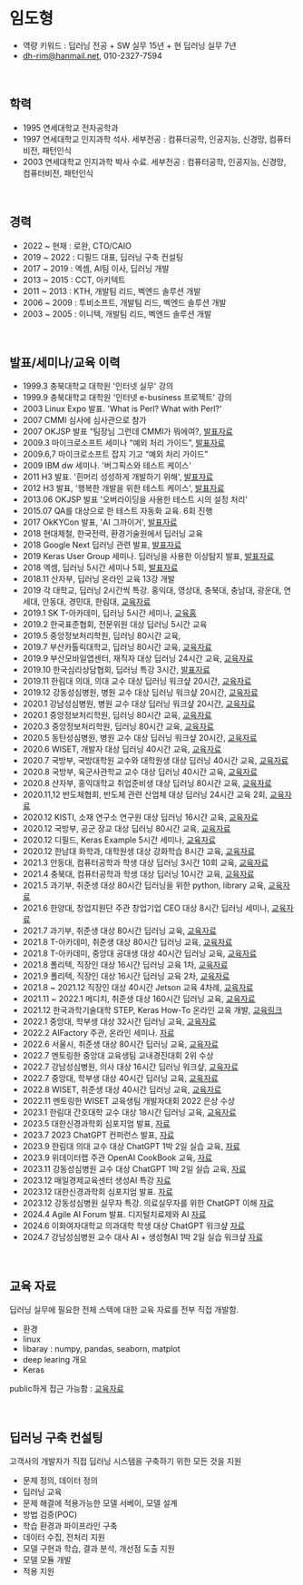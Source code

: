 # 임도형
- 역량 키워드 : 딥러닝 전공 + SW 실무 15년 + 현 딥러닝 실무 7년
- dh-rim@hanmail.net, 010-2327-7594


<br>

## 학력

- 1995 연세대학교 전자공학과 
- 1997 연세대학교 인지과학 석사. 세부전공 : 컴퓨터공학, 인공지능, 신경망, 컴퓨터비전, 패턴인식
- 2003 연세대학교 인지과학 박사 수료. 세부전공 : 컴퓨터공학, 인공지능, 신경망, 컴퓨터비전, 패턴인식


<br>

## 경력

- 2022 ~ 현재  : 로완, CTO/CAIO
- 2019 ~ 2022 : 디필드 대표, 딥러닝 구축 컨설팅
- 2017 ~ 2019 : 엑셈, AI팀 이사, 딥러닝 개발
- 2013 ~ 2015 : CCT, 아키텍트
- 2011 ~ 2013 : KTH, 개발팀 리드, 벡엔드 솔루션 개발
- 2006 ~ 2009 : 투비소프트, 개발팀 리드, 벡엔드 솔루션 개발
- 2003 ~ 2005 : 이니텍, 개발팀 리드, 벡엔드 솔루션 개발


<br>

## 발표/세미나/교육 이력

- 1999.3 충북대학교 대학원 '인터넷 실무' 강의 
- 1999.9 충북대학교 대학원 '인터넷 e-business 프로젝트' 강의
- 2003 Linux Expo 발표. 'What is Perl? What with Perl?'
- 2007 CMMI 심사에 심사관으로 참가
- 2007 OKJSP 발표 “팀장님 그런데 CMMI가 뭐에여?, [발표자료](https://www.slideshare.net/dhrim/cmmi-2804834)
- 2009.3 마이크로소프트 세미나 “예외 처리 가이드”, [발표자료](https://www.slideshare.net/dhrim/ss-2804901)
- 2009.6,7 마이크로소프트 잡지 기고 “예외 처리 가이드”
- 2009 IBM dw 세미나. '버그픽스와 테스트 케이스'
- 2011 H3 발표. '흰머리 성성하게 개발하기 위해', [발표자료](https://www.slideshare.net/dhrim/track2-6)
- 2012 H3 발표, '행복한 개발을 위한 테스트 케이스', [발표자료](https://www.slideshare.net/dhrim/ss-14990143)
- 2013.06 OKJSP 발표 '오버라이딩을 사용한 테스트 시의 설정 처리'
- 2015.07 QA를 대상으로 한 테스트 자동화 교육. 6회 진행
- 2017 OkKYCon 발표, 'AI 그까이거', [발표자료](https://www.slideshare.net/dhrim/ai-70388526)
- 2018 현대제철, 한국전력, 환경기술원에서 딥러닝 교육
- 2018 Google Next 딥러닝 관련 발표, [발표자료](https://www.slideshare.net/dhrim/deep-learning-applicationtomanufacturing-119362951)
- 2019 Keras User Group 세미나. 딥러닝을 사용한 이상탐지 발표, [발표자료](https://www.slideshare.net/dhrim/anomaly-detection-practiveusingdeeplearning)
- 2018 엑셈, 딥러닝 5시간 세미나 5회, [발표자료](https://www.slideshare.net/dhrim/ss-85167318)
- 2018.11 산자부, 딥러닝 온라인 교육 13강 개발
- 2019 각 대학교, 딥러닝 2시간씩 특강. 홍익대, 영상대, 충북대, 충남대, 광운대, 연세대, 안동대, 경민대, 한림대, [교육자료](https://github.com/dhrim/opensw_camp_2020)
- 2019.1 SK T-아카데미, 딥러닝 5시간 세미나, [교육홈](https://tacademy.skplanet.com/live/player/onlineLectureDetail.action?seq=151)
- 2019.2 한국표준협회, 전문위원 대상 딥러닝 5시간 교육
- 2019.5 중앙정보처리학원, 딥러닝 80시간 교육, 
- 2019.7 부산카톨릭대학교, 딥러닝 80시간 교육, [교육자료](https://github.com/dhrim/cup_deeplearning_seminar)
- 2019.9 부산모바일앱센터, 재직자 대상 딥러닝 24시간 교육, [교육자료](https://github.com/dhrim/bmac_seminar)
- 2019.10 한국심리상담협회, 딥러닝 특강 3시간, [발표자료](https://www.slideshare.net/dhrim/ss-203394538)
- 2019.11 한림대 의대, 의대 교수 대상 딥러닝 워크샾 20시간, [교육자료](https://github.com/dhrim/hallym_medi_workshop_2020)
- 2019.12 강동성심병원, 병원 교수 대상 딥러닝 워크샾 20시간, [교육자료](https://github.com/dhrim/hallym_medi_workshop_2020)
- 2020.1 강남성심병원, 병원 교수 대상 딥러닝 워크샾 20시간, [교육자료](https://github.com/dhrim/hallym_medi_workshop_2020)
- 2020.1 중앙정보처리학원, 딥러닝 80시간 교육, [교육자료](https://github.com/dhrim/joongang_2020_01)
- 2020.3 중앙정보처리학원, 딥러닝 80시간 교육, [교육자료](https://github.com/dhrim/joongang_2020_03)
- 2020.5 동탄성심병원, 병원 교수 대상 딥러닝 워크샾 20시간, [교육자료](https://github.com/dhrim/hallym_medi_workshop_2020)
- 2020.6 WISET, 개발자 대상 딥러닝 40시간 교육, [교육자료](https://github.com/dhrim/wiset_2020_06)
- 2020.7 국방부, 국방대학원 교수와 대학원생 대상 딥러닝 40시간 교육, [교육자료](https://github.com/dhrim/mnd_2020)
- 2020.8 국방부, 육군사관학교 교수 대상 딥러닝 40시간 교육, [교육자료](https://github.com/dhrim/mnd_2020)
- 2020.8 산자부, 홍익대학교 취업준비생 대상 딥러닝 80시간 교육, [교육자료](https://github.com/dhrim/hongik_2020)
- 2020.11,12 반도체협회, 반도체 관련 산업체 대상 딥러닝 24시간 교육 2회, [교육자료](https://github.com/dhrim/semiconductor_ai_2020)
- 2020.12 KISTI, 소재 연구소 연구원 대상 딥러닝 16시간 교육, [교육자료](https://github.com/dhrim/kisti_2020)
- 2020.12 국방부, 공군 장교 대상 딥러닝 80시간 교육, [교육자료](https://github.com/dhrim/mnd_advanced_2020)
- 2020.12 디필드, Keras Example 5시간 세미나, [교육자료](https://github.com/dhrim/keras_example_seminia_2020)
- 2020.12 한남대 화학과, 대학원생 대상 강화학습 8시간 교육, [교육자료](https://github.com/dhrim/RL_for_drug_design_2020)
- 2021.3 안동대, 컴퓨터공학과 학생 대상 딥러닝 3시간 10회 교육, [교육자료](https://github.com/dhrim/andong_2021)
- 2021.4 충북대, 컴퓨터공학과 학생 대상 딥러닝 10시간 교육, [교육자료](https://github.com/dhrim/chungbuk_2021)
- 2021.5 과기부, 취준생 대상 80시간 딥러닝을 위한 python, library 교육, [교육자료](https://github.com/dhrim/hongik_2021)
- 2021.6 한양대, 창업지원단 주관 창업기업 CEO 대상 8시간 딥러닝 세미나, [교육자료](https://github.com/dhrim/hanyang_startup_2021)
- 2021.7 과기부, 취준생 대상 80시간 딥러닝 교육, [교육자료](https://github.com/dhrim/hongik_2021)
- 2021.8 T-아카데미, 취준생 대상 80시간 딥러닝 교육, [교육자료](https://github.com/dhrim/t-academy_2021)
- 2021.8 T-아카데미, 중앙대 공대생 대상 40시간 딥러닝 교육, [교육자료](https://github.com/dhrim/cau_2021)
- 2021.8 폴리텍, 직장인 대상 16시간 딥러닝 교육 1차, [교육자료](https://github.com/dhrim/kopo_2021)
- 2021.9 폴리텍, 직장인 대상 16시간 딥러닝 교육 2차, [교육자료](https://github.com/dhrim/kopo_2021)
- 2021.8 ~ 2021.12 직장인 대상 40시간 Jetson 교육 4차례, [교육자료](https://github.com/dhrim/jetson_image)
- 2021.11 ~ 2022.1 메디치, 취준생 대상 160시간 딥러닝 교육, [교육자료](https://github.com/dhrim/MDC_2021)
- 2021.12 한국과학기술대학 STEP, Keras How-To 온라인 교육 개발, [교육링크](https://e-koreatech.step.or.kr/page/lms?m1=course&m2=course_detail&course_id=227707)
- 2022.1 중앙대, 학부생 대상 32시간 딥러닝 교육, [교육자료](https://github.com/dhrim/cau_2022)
- 2022.2 AIFactory 주관, 온라인 세미나. [자료](https://github.com/dhrim/ai_spark_2022)
- 2022.6 서울시, 취준생 대상 80시간 딥러닝 교육, [교육자료](https://github.com/dhrim/DMC_2022)
- 2022.7 멘토링한 중앙대 교육생팀 교내경진대회 2위 수상
- 2022.7 강남성심병원, 의사 대상 16시간 딥러닝 워크샾, [교육자료](https://github.com/dhrim/hallym_medi_workshop_2022)
- 2022.7 중앙대, 학부생 대상 40시간 딥러닝 교육, [교육자료](https://github.com/dhrim/cau_2022_summer)
- 2022.8 WISET, 취준생 대상 40시간 딥러닝 교육, [교육자료](https://github.com/dhrim/2022_WISET)
- 2022.11 멘토링한 WISET 교육생팀 개발자대회 2022 은상 수상
- 2023.1 한림대 간호대학 교수 대상 18시간 딥러닝 교육, [교육자료](https://github.com/dhrim/hallym_medi_workshop_2023)
- 2023.5 대한신경과학회 심포지엄 발표, [자료](https://github.com/dhrim/2023_neuro_conference)
- 2023.7 2023 ChatGPT 컨퍼런스 발표, [자료](https://github.com/dhrim/2023_chatgpt_conference)
- 2023.9 한림대 의대 교수 대상 ChatGPT 1박 2일 실습 교육, [자료](https://github.com/dhrim/2023_hallym_chatgpt_workshop)
- 2023.9 위데이터랩 주관 OpenAI CookBook 교육, [자료](https://github.com/dhrim/2023_openai_cookbook)
- 2023.11 강동성심병원 교수 대상 ChatGPT 1박 2일 실습 교육, [자료](https://github.com/dhrim/2023_hallym_chatgpt_workshop)
- 2023.12 매일경제교육센터 생성AI 특강 [자료](20231207_매경/매경_교육_OpenAI.pptx)
- 2023.12 대한신경과학회 심포지엄 발표. [자료](20231216_대한신경과학회/대한신경과학회_발표자료_로완_임도형_발표용.pptx)
- 2023.12 강동성심병원 실무자 특강. 의료실무자를 위한 ChatGPT 이해 [자료](20231221_강동성심병원/의료실무자를_위한_ChatGPT의_이해.pptx)
- 2024.4 Agile AI Forum 발표. 디지털치료제와 AI [자료](20240322_Agile_AI_Forum/디지털치료제와_AI.pptx)
- 2024.6 이화여자대학교 의과대학 학생 대상 ChatGPT 워크샾 [자료](https://github.com/dhrim/2024_eumc_chatgpt_workshop)
- 2024.7 강남성심병원 교수 대사 AI + 생성형AI 1박 2일 실습 워크샾 [자료](https://github.com/dhrim/2024_kangnam_hallym_workshop)

<br>

## 교육 자료

딥러닝 실무에 필요한 전체 스텍에 대한 교육 자료를 전부 직접 개발함.
- 환경
- linux
- libaray : numpy, pandas, seaborn, matplot
- deep learing 개요
- Keras

public하게 접근 가능함 : [교육자료](https://github.com/dhrim/MDC_2021)


<br>

## 딥러닝 구축 컨설팅

고객사의 개발자가 직접 딥러닝 시스템을 구축하기 위한 모든 것을 지원

- 문제 정의, 데이터 정의
- 딥러닝 교육
- 문제 해결에 적용가능한 모델 서베이, 모델 설계
- 방법 검증(POC)
- 학습 환경과 파이프라인 구축
- 데이터 수집, 전처리 지원
- 모델 구현과 학습, 결과 분석, 개선점 도출 지원
- 모델 모듈 개발
- 적용 지원


<br>
